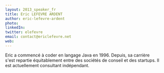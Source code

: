 ```yaml
---
layout: 2013_speaker_fr
title: Eric LEFEVRE ARDENT
author: eric-lefevre-ardent
photo: 
linkedIn: 
twitter: elefevre
email: contact@ericlefevre.net
web:
---
```


Eric a commencé à coder en langage Java en 1996. Depuis, sa carrière s'est repartie équitablement entre des sociétés de conseil et des startups. Il est actuellement consultant indépendant.